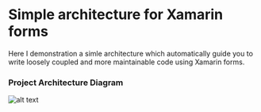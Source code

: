 # Simple architecture for Xamarin forms
Here I demonstration a simle architecture which automatically guide you to write loosely coupled and more maintainable code using Xamarin forms.

### Project Architecture Diagram
![alt text](https://github.com/shuvo009/xamarin-forms-HackerNewsClient/blob/master/ProjectDiagram.PNG "Logo Title Text 1")
